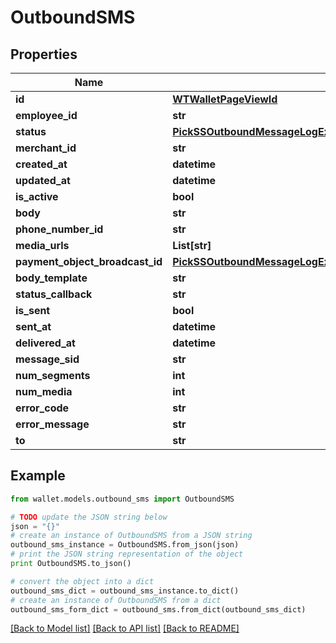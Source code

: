 # OutboundSMS


## Properties

Name | Type | Description | Notes
------------ | ------------- | ------------- | -------------
**id** | [**WTWalletPageViewId**](WTWalletPageViewId.md) |  | 
**employee_id** | **str** |  | 
**status** | [**PickSSOutboundMessageLogExcludeKeyofSSOutboundMessageLogToCellPhoneStatus**](PickSSOutboundMessageLogExcludeKeyofSSOutboundMessageLogToCellPhoneStatus.md) |  | 
**merchant_id** | **str** |  | 
**created_at** | **datetime** |  | 
**updated_at** | **datetime** |  | 
**is_active** | **bool** |  | 
**body** | **str** |  | 
**phone_number_id** | **str** |  | 
**media_urls** | **List[str]** |  | 
**payment_object_broadcast_id** | [**PickSSOutboundMessageLogExcludeKeyofSSOutboundMessageLogToCellPhonePaymentObjectBroadcastID**](PickSSOutboundMessageLogExcludeKeyofSSOutboundMessageLogToCellPhonePaymentObjectBroadcastID.md) |  | [optional] 
**body_template** | **str** |  | 
**status_callback** | **str** |  | 
**is_sent** | **bool** |  | 
**sent_at** | **datetime** |  | [optional] 
**delivered_at** | **datetime** |  | [optional] 
**message_sid** | **str** |  | 
**num_segments** | **int** |  | [optional] 
**num_media** | **int** |  | [optional] 
**error_code** | **str** |  | [optional] 
**error_message** | **str** |  | [optional] 
**to** | **str** |  | 

## Example

```python
from wallet.models.outbound_sms import OutboundSMS

# TODO update the JSON string below
json = "{}"
# create an instance of OutboundSMS from a JSON string
outbound_sms_instance = OutboundSMS.from_json(json)
# print the JSON string representation of the object
print OutboundSMS.to_json()

# convert the object into a dict
outbound_sms_dict = outbound_sms_instance.to_dict()
# create an instance of OutboundSMS from a dict
outbound_sms_form_dict = outbound_sms.from_dict(outbound_sms_dict)
```
[[Back to Model list]](../README.md#documentation-for-models) [[Back to API list]](../README.md#documentation-for-api-endpoints) [[Back to README]](../README.md)


